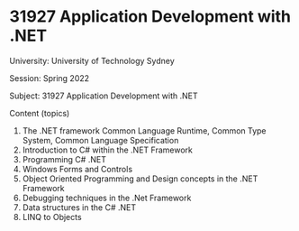 # 31927 Application Development with .NET
University: University of Technology Sydney

Session: Spring 2022

Subject: 31927 Application Development with .NET

Content (topics)
1. The .NET framework Common Language Runtime, Common Type System, Common Language Specification
2. Introduction to C# within the .NET Framework
3. Programming C# .NET
4. Windows Forms and Controls
5. Object Oriented Programming and Design concepts in the .NET Framework
6. Debugging techniques in the .Net Framework
7. Data structures in the C# .NET
8. LINQ to Objects
